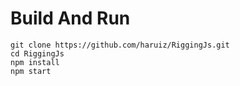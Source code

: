 

# Build And Run
````
git clone https://github.com/haruiz/RiggingJs.git
cd RiggingJs
npm install
npm start
```` 
